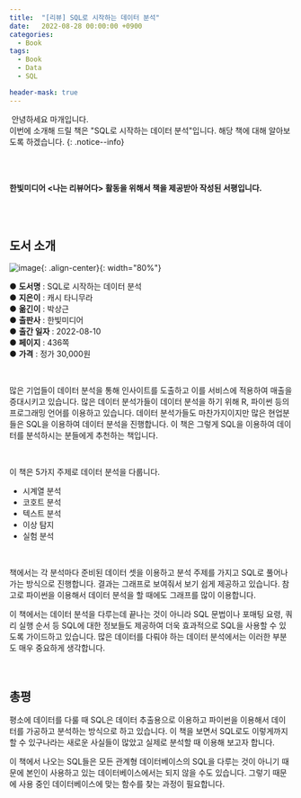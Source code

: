 ```yaml
---
title:  "[리뷰] SQL로 시작하는 데이터 분석"
date:   2022-08-28 00:00:00 +0900
categories:
  - Book
tags:
  - Book
  - Data
  - SQL

header-mask: true
---
```




&nbsp;안녕하세요 마개입니다.  
이번에 소개해 드릴 책은 "SQL로 시작하는 데이터 분석"입니다. 해당 책에 대해 알아보도록 하겠습니다.
{: .notice--info}

<br><br>

**한빛미디어 \<나는 리뷰어다\> 활동을 위해서 책을 제공받아 작성된 서평입니다.**

<br><br>

## 도서 소개

![image](https://user-images.githubusercontent.com/78892113/187079579-0fdc5533-6ba8-4f30-a17a-98b1bf6bee1f.png){: .align-center}{: width="80%"}

● **도서명** : SQL로 시작하는 데이터 분석  
● **지은이** : 캐시 타니무라  
● **옮긴이** : 박상근  
● **출판사** : 한빛미디어  
● **출간 일자** : 2022-08-10  
● **페이지** : 436쪽  
● **가격** : 정가 30,000원  

<br>

많은 기업들이 데이터 분석을 통해 인사이트를 도출하고 이를 서비스에 적용하여 매출을 증대시키고 있습니다. 많은 데이터 분석가들이 데이터 분석을 하기 위해 R, 파이썬 등의 프로그래밍 언어를 이용하고 있습니다. 데이터 분석가들도 마찬가지이지만 많은 현업분들은 SQL을 이용하여 데이터 분석을 진행합니다. 이 책은 그렇게 SQL을 이용하여 데이터를 분석하시는 분들에게 추천하는 책입니다.  

<br>

이 책은 5가지 주제로 데이터 분석을 다룹니다. 
* 시계열 분석
* 코호트 분석
* 텍스트 분석
* 이상 탐지
* 실험 분석

<br>

책에서는 각 분석마다 준비된 데이터 셋을 이용하고 분석 주제를 가지고 SQL로 풀어나가는 방식으로 진행합니다. 결과는 그래프로 보여줘서 보기 쉽게 제공하고 있습니다. 참고로 파이썬을 이용해서 데이터 분석을 할 때에도 그래프를 많이 이용합니다.

이 책에서는 데이터 분석을 다루는데 끝나는 것이 아니라 SQL 문법이나 포매팅 요령, 쿼리 실행 순서 등 SQL에 대한 정보들도 제공하여 더욱 효과적으로 SQL을 사용할 수 있도록 가이드하고 있습니다. 많은 데이터를 다뤄야 하는 데이터 분석에서는 이러한 부분도 매우 중요하게 생각합니다.

<br>

## 총평

평소에 데이터를 다룰 때 SQL은 데이터 추출용으로 이용하고 파이썬을 이용해서 데이터를 가공하고 분석하는 방식으로 하고 있습니다. 이 책을 보면서 SQL로도 이렇게까지 할 수 있구나라는 새로운 사실들이 많았고 실제로 분석할 때 이용해 보고자 합니다. 

이 책에서 나오는 SQL들은 모든 관계형 데이터베이스의 SQL을 다루는 것이 아니기 때문에 본인이 사용하고 있는 데이터베이스에서는 되지 않을 수도 있습니다. 그렇기 때문에 사용 중인 데이터베이스에 맞는 함수를 찾는 과정이 필요합니다.